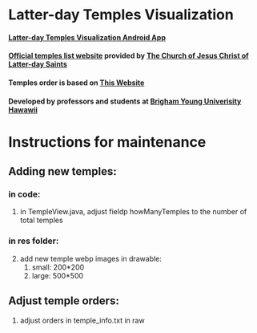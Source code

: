 Latter-day Temples Visualization
================================

#### [Latter-day Temples Visualization Android App](https://litianzhang.com/latter-day-temples-visualization-android-app/)

#### [Official temples list website](https://www.churchofjesuschrist.org/temples/list?lang=eng) provided by [The Church of Jesus Christ of Latter-day Saints](https://www.churchofjesuschrist.org/?lang=eng)

#### Temples order is based on [This Website](https://churchofjesuschristtemples.org/temples/chronology/)

#### Developed by professors and students at [Brigham Young Univerisity Hawawii](https://www.byuh.edu/)

# Instructions for maintenance

## Adding new temples: 

### in code: 
1. in TempleView.java, adjust fieldp howManyTemples to the number of total temples 

### in res folder:
2. add new temple webp images in drawable:
    1. small: 200*200
    2. large: 500*500


## Adjust temple orders: 
1. adjust orders in temple_info.txt in raw
